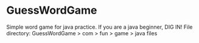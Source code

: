 # GuessWordGame
Simple word game for java practice. 
If you are a java beginner, DIG IN!
File directory: GuessWordGame > com > fun > game > java files 

